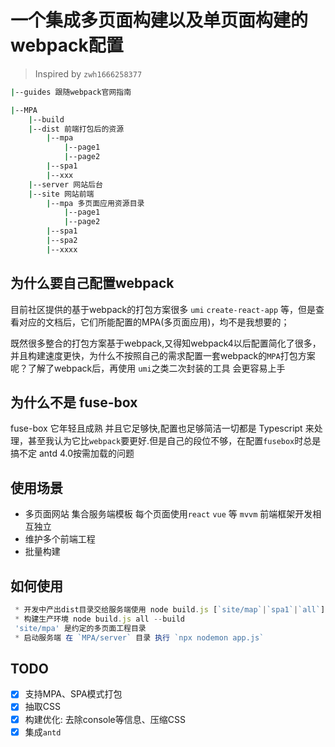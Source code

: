 # 一个集成多页面构建以及单页面构建的webpack配置

> Inspired by `zwh1666258377`

```bash
|--guides 跟随webpack官网指南

|--MPA
    |--build
    |--dist 前端打包后的资源
        |--mpa
            |--page1
            |--page2
        |--spa1
        |--xxx
    |--server 网站后台
    |--site 网站前端
        |--mpa 多页面应用资源目录
            |--page1
            |--page2
        |--spa1
        |--spa2
        |--xxxx
```

## 为什么要自己配置webpack

目前社区提供的基于webpack的打包方案很多 `umi` `create-react-app` 等，但是查看对应的文档后，它们所能配置的MPA(多页面应用)，均不是我想要的；

既然很多整合的打包方案基于webpack,又得知webpack4以后配置简化了很多，并且构建速度更快，为什么不按照自己的需求配置一套webpack的`MPA`打包方案呢？了解了webpack后，再使用 `umi`之类二次封装的工具 会更容易上手

## 为什么不是 fuse-box

fuse-box 它年轻且成熟 并且它足够快,配置也足够简洁一切都是 Typescript 来处理，甚至我认为它比`webpack`要更好.但是自己的段位不够，在配置`fusebox`时总是搞不定 antd 4.0按需加载的问题

## 使用场景

- 多页面网站 集合服务端模板 每个页面使用`react` `vue` 等 `mvvm` 前端框架开发相互独立
- 维护多个前端工程
- 批量构建

## 如何使用

```js
 * 开发中产出dist目录交给服务端使用 node build.js [`site/map`|`spa1`|`all`]  --watch
 * 构建生产环境 node build.js all --build
 'site/mpa' 是约定的多页面工程目录
 * 启动服务端 在 `MPA/server` 目录 执行 `npx nodemon app.js` 
```

## TODO

- [x] 支持MPA、SPA模式打包
- [x] 抽取CSS
- [x] 构建优化: 去除console等信息、压缩CSS
- [x] 集成`antd`
